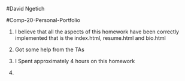 #David Ngetich

#Comp-20-Personal-Portfolio

1. I believe that all the aspects of this homework have been correctly implemented
    that is the index.html, resume.html and bio.html

2. Got some help from the TAs

3. I Spent approximately 4 hours on this homework

4.
